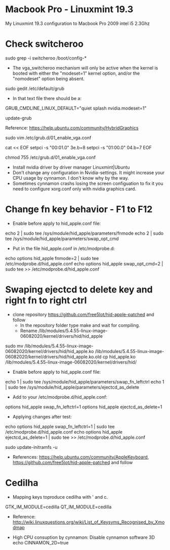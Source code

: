 # Macbook Pro - Linuxmint 19.3

My Linuxmint 19.3 configuration to Macbook Pro 2009 intel i5 2.3Ghz

# Check switcheroo

sudo grep -i switcheroo /boot/config-*

- The vga_switcheroo mechanism will only be active when the kernel is booted with either the "modeset=1" kernel option, and/or the "nomodeset" option being absent.

sudo gedit /etc/default/grub

- In that text file there should be a:

GRUB_CMDLINE_LINUX_DEFAULT="quiet splash nvidia.modeset=1"

update-grub

Reference: https://help.ubuntu.com/community/HybridGraphics

sudo vim /etc/grub.d/01_enable_vga.conf

cat << EOF
setpci -s "00:01.0" 3e.b=8
setpci -s "01:00.0" 04.b=7
EOF

chmod 755 /etc/grub.d/01_enable_vga.conf

- Install nvidia driver by driver manager Linuxmint|Ubuntu
- Don't change any configuration in Nvidia-settings. It might increase your CPU usage by cynnamon. I don't know why by the way.
- Sometimes cynnamon crashs losing the screen configuation to fix it you need to configure xorg.conf only with nvidia graphics card.

# Change fn key behavior - F1 to F12

- Enable before apply to hid_apple.conf file:

echo 2 | sudo tee /sys/module/hid_apple/parameters/fnmode
echo 2 | sudo tee /sys/module/hid_apple/parameters/swap_opt_cmd

- Put in the file hid_apple.conf in /etc/modprobe.d:

echo options hid_apple fnmode=2 | sudo tee /etc/modprobe.d/hid_apple.conf 
echo options hid_apple swap_opt_cmd=2 | sudo tee >> /etc/modprobe.d/hid_apple.conf

# Swaping ejectcd to delete key and right fn to right ctrl

- clone repository https://github.com/free5lot/hid-apple-patched and follow
  - In the repository folder type make and wait for compiling.
  - Rename /lib/modules/5.4.55-linux-image-06082020/kernel/drivers/hid/hid_apple

sudo mv /lib/modules/5.4.55-linux-image-06082020/kernel/drivers/hid/hid_apple.ko /lib/modules/5.4.55-linux-image-06082020/kernel/drivers/hid/hid_apple.ko.old
cp hid_apple.ko /lib/modules/5.4.55-linux-image-06082020/kernel/drivers/hid/

  - Enable before apply to hid_apple.conf file:

echo 1 | sudo tee /sys/module/hid_apple/parameters/swap_fn_leftctrl
echo 1 | sudo tee /sys/module/hid_apple/parameters/ejectcd_as_delete

  - Add to your /etc/modprobe.d/hid_apple.conf:

options hid_apple swap_fn_leftctrl=1
options hid_apple ejectcd_as_delete=1

  - Applying changes after test:

echo options hid_apple swap_fn_leftctrl=1 | sudo tee /etc/modprobe.d/hid_apple.conf 
echo options hid_apple ejectcd_as_delete=1 | sudo tee >> /etc/modprobe.d/hid_apple.conf

sudo update-initramfs -u

- References: https://help.ubuntu.com/community/AppleKeyboard, https://github.com/free5lot/hid-apple-patched and follow

# Cedilha
- Mapping keys toproduce cedilha with ' and c.

GTK_IM_MODULE=cedilla
QT_IM_MODULE=cedilla

- Reference: http://wiki.linuxquestions.org/wiki/List_of_Keysyms_Recognised_by_Xmodmap

- High CPU consuption by cynnamon: Disable cynnamon software 3D
echo CINNAMON_2D=true
